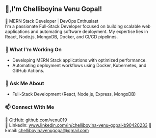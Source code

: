 ## 👋,I'm Chelliboyina Venu Gopal!  

🚀 MERN Stack Developer | DevOps Enthusiast  
I’m a passionate Full-Stack Developer focused on building scalable web applications and automating software deployment. My expertise lies in React, Node.js, MongoDB, Docker, and CI/CD pipelines.  

### 🔭 What I'm Working On  
- Developing MERN Stack applications with optimized performance.  
- Automating deployment workflows using Docker, Kubernetes, and GitHub Actions.  

### 💬 Ask Me About  
- Full-Stack Development (React, Node.js, Express, MongoDB)  

### 📫 Connect With Me  
🔗 GitHub: github.com/venu019  
💼 LinkedIn:  www.linkedin.com/in/chelliboyina-venu-gopal-b90420233
📧 Email: chelliboyinavenugopal@gmail.com  

